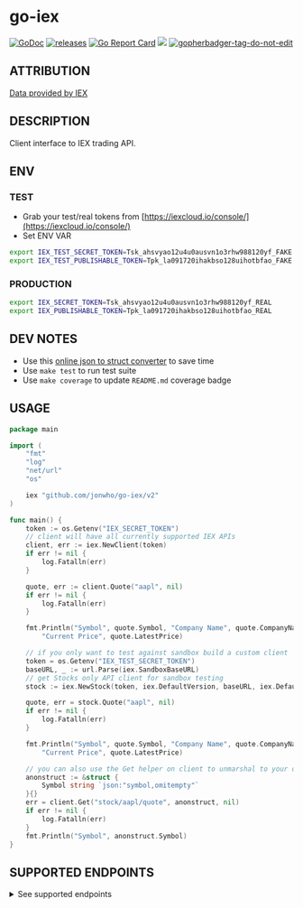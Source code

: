 # go-iex

[![GoDoc](https://godoc.org/github.com/jonwho/go-iex?status.svg)](http://godoc.org/github.com/jonwho/go-iex)
[![releases](https://img.shields.io/github/release/jonwho/go-iex.svg)](https://github.com/jonwho/go-iex/releases)
[![Go Report Card](https://goreportcard.com/badge/github.com/jonwho/go-iex)](https://goreportcard.com/report/github.com/jonwho/go-iex)
![](https://github.com/jonwho/go-iex/workflows/tests/badge.svg)
<a href='https://github.com/jpoles1/gopherbadger' target='_blank'>![gopherbadger-tag-do-not-edit](https://img.shields.io/badge/Go%20Coverage-93%25-brightgreen.svg?longCache=true&style=flat)</a>

## ATTRIBUTION
[Data provided by IEX](https://iexcloud.io)

## DESCRIPTION
Client interface to IEX trading API.

## ENV
### TEST
* Grab your test/real tokens from [https://iexcloud.io/console/](https://iexcloud.io/console/)
* Set ENV VAR
```sh
export IEX_TEST_SECRET_TOKEN=Tsk_ahsvyao12u4u0ausvn1o3rhw988120yf_FAKE
export IEX_TEST_PUBLISHABLE_TOKEN=Tpk_la091720ihakbso128uihotbfao_FAKE
```
### PRODUCTION
```sh
export IEX_SECRET_TOKEN=Tsk_ahsvyao12u4u0ausvn1o3rhw988120yf_REAL
export IEX_PUBLISHABLE_TOKEN=Tpk_la091720ihakbso128uihotbfao_REAL
```

## DEV NOTES
* Use this [online json to struct converter](https://mholt.github.io/json-to-go/) to save time
* Use `make test` to run test suite
* Use `make coverage` to update `README.md` coverage badge

## USAGE
```go
package main

import (
	"fmt"
	"log"
	"net/url"
	"os"

	iex "github.com/jonwho/go-iex/v2"
)

func main() {
	token := os.Getenv("IEX_SECRET_TOKEN")
	// client will have all currently supported IEX APIs
	client, err := iex.NewClient(token)
	if err != nil {
		log.Fatalln(err)
	}

	quote, err := client.Quote("aapl", nil)
	if err != nil {
		log.Fatalln(err)
	}

	fmt.Println("Symbol", quote.Symbol, "Company Name", quote.CompanyName,
		"Current Price", quote.LatestPrice)

	// if you only want to test against sandbox build a custom client
	token = os.Getenv("IEX_TEST_SECRET_TOKEN")
	baseURL, _ := url.Parse(iex.SandboxBaseURL)
	// get Stocks only API client for sandbox testing
	stock := iex.NewStock(token, iex.DefaultVersion, baseURL, iex.DefaultHTTPClient)

	quote, err = stock.Quote("aapl", nil)
	if err != nil {
		log.Fatalln(err)
	}

	fmt.Println("Symbol", quote.Symbol, "Company Name", quote.CompanyName,
		"Current Price", quote.LatestPrice)

	// you can also use the Get helper on client to unmarshal to your own custom struct
	anonstruct := &struct {
		Symbol string `json:"symbol,omitempty"`
	}{}
	err = client.Get("stock/aapl/quote", anonstruct, nil)
	if err != nil {
		log.Fatalln(err)
	}
	fmt.Println("Symbol", anonstruct.Symbol)
}
```

## SUPPORTED ENDPOINTS
<details><summary>See supported endpoints</summary>

### Introduction
- [x] Batch Requests

### Account
- [x] Metadata
- [x] Usage
- [ ] Pay as you go
- [ ] Message Budget
- [ ] Signed Requests
- [ ] Setting up signed token
- [ ] Getting the secret for a signed token

### API System Metadata
- [x] Status

### Data APIS
- [x] Data Points
- [ ] Data Tables
- [ ] Time Series

### Stock Prices
- [x] Book
- [x] Charts
- [x] Delayed Quote
- [x] Extended Hours Quote (included as part of Quote response)
- [x] Historical Prices
- [x] Intraday Prices
- [x] Largest Trades
- [x] Open / Close Price
- [x] OHLC
- [x] Previous Day Price
- [x] Price Only
- [x] Quote
- [ ] Real-time Quote (included as part of Quote response)
- [x] Volume by Venue

### Stock Profiles
- [x] Company
- [x] Insider Roster
- [x] Insider Summary
- [x] Insider Transactions
- [x] Logo
- [x] Peer Groups

### Stock Fundamentals
- [x] Balance Sheet
- [x] Cash Flow
- [x] Dividends (Basic)
- [x] Earnings
- [x] Financials
- [ ] Financials As Reported
- [x] Income Statement
- [ ] SEC Filings
- [x] Splits (Basic)

### Stock Research
- [x] Advanced Stats
- [ ] Analyst Recommendations (see RecommendationTrends)
- [x] Estimates
- [x] Fund Ownership
- [x] Institutional Ownership
- [x] Key Stats
- [x] Price Target
- [x] Technical Indicators

### Corporate Actions
- [ ] Bonus Issue
- [ ] Distribution
- [ ] Dividends
- [ ] Return of Capital
- [ ] Rights Issue
- [ ] Right to Purchase
- [ ] Security Reclassification
- [ ] Security Swap
- [ ] Spinoff
- [ ] Splits

### Market Info
- [x] Collections
- [x] Earnings Today
- [x] IPO Calendar
- [x] List
- [x] Market Volume (U.S.)
- [x] Sector Performance
- [x] Upcoming Events

### News
- [x] News
- [ ] Streaming News
- [ ] Historical News

### Cryptocurrency
- [x] Cryptocurrency Book
- [ ] Cryptocurrency Event
- [x] Cryptocurrency Price
- [x] Cryptocurrency Quote

### Forex / Currencies
- [ ] Real-time Streaming
- [x] Latest Currency Rates
- [x] Currency Conversion
- [x] Historical Daily

### Options
- [x] End of Day Options

### Social Sentiment
- [ ] Social Sentiment

### CEO Compensation
- [ ] CEO Compensation

### Treasures
- [ ] Daily Treasury Rates

### Commodities
- [x] Oil Prices
- [x] Natural Gas Price
- [x] Heating Oil Prices
- [x] Jet Fuel Prices
- [x] Diesel Prices
- [x] Diesel Price
- [x] Gas Prices
- [x] Propane Prices

### Economic Data
- [x] CD Rates
- [x] Consumer Price Index
- [x] Credit Card Interest Rate
- [x] Federal Fund Rates
- [x] Real GDP
- [ ] Institutional Money Funds
- [ ] Initial Claims
- [x] Industrial Production Index
- [x] Mortgage Rates
- [x] Total Housing Starts
- [x] Total Payrolls
- [x] Total Vehicle Sales
- [ ] Retail Money Funds
- [x] Unemployment Rate
- [x] US Recession Probabilities

### Reference Data
- [ ] Search
- [ ] Cryptocurrency Symbols
- [x] FX Symbols
- [x] IEX Symbols
- [x] International Symbols
- [x] International Exchanges
- [ ] ISIN Mapping
- [x] Mutual Fund Symbols
- [ ] Options Symbols
- [x] OTC Symbols
- [x] Sectors
- [x] Symbols
- [x] Tags
- [x] U.S. Exchanges
- [x] U.S. Holidays and Trading Dates

### Investors Exchange Data
- [x] DEEP
- [ ] DEEP Auction
- [ ] DEEP Book
- [ ] DEEP Operational Halt Status
- [ ] DEEP Official Price
- [ ] DEEP Security Event
- [ ] DEEP Short Sale Price Test Status
- [ ] DEEP System Event
- [ ] DEEP Trades
- [ ] DEEP Trade Break
- [ ] DEEP Trading Status
- [x] Last
- [ ] Listed Regulation SHO Threshold Securities List
- [ ] Listed Short Interest List In Dev
- [ ] Stats Historical Daily In Dev
- [ ] Stats Historical Summary
- [ ] Stats Intraday
- [ ] Stats Recent
- [ ] Stats Records
- [x] TOPS

</details>
